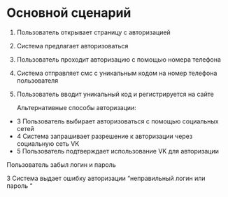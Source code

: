 # Основной сценарий
1. Пользователь открывает страницу с авторизацией
1. Система предлагает авторизоваться
1. Пользователь проходит авторизацию с помощью номера телефона
1. Система отправляет смс с уникальным кодом на номер телефона пользователя
1. Пользователь вводит уникальный код и регистрируется на сайте    
   
   Альтернативные способы авторизации:
     
 - 3 Пользователь выбирает авторизоваться с помощью социальных сетей
 - 4 Система запрашивает разрешение к авторизации через социальную сеть VK
 - 5 Пользователь подтверждает использование VK для авторизации

Пользователь забыл логин и пароль

3 Система выдает ошибку авторизации “неправильный логин или пароль “
